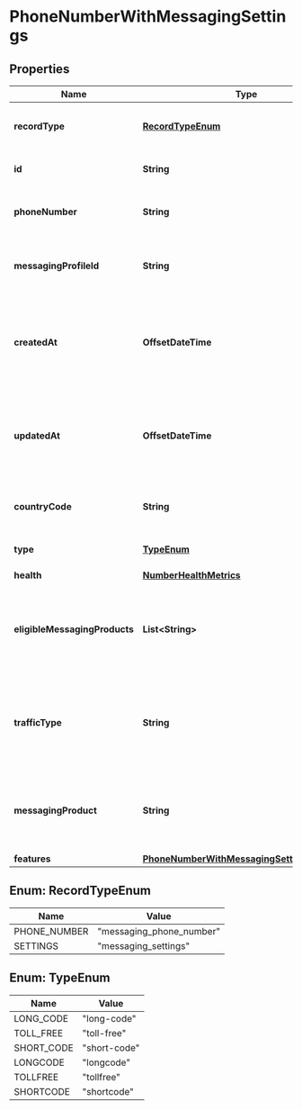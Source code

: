 

# PhoneNumberWithMessagingSettings


## Properties

Name | Type | Description | Notes
------------ | ------------- | ------------- | -------------
**recordType** | [**RecordTypeEnum**](#RecordTypeEnum) | Identifies the type of the resource. |  [optional] [readonly]
**id** | **String** | Identifies the type of resource. |  [optional] [readonly]
**phoneNumber** | **String** | +E.164 formatted phone number. |  [optional] [readonly]
**messagingProfileId** | **String** | Unique identifier for a messaging profile. |  [optional]
**createdAt** | **OffsetDateTime** | ISO 8601 formatted date indicating when the resource was created. |  [optional] [readonly]
**updatedAt** | **OffsetDateTime** | ISO 8601 formatted date indicating when the resource was updated. |  [optional] [readonly]
**countryCode** | **String** | ISO 3166-1 alpha-2 country code. |  [optional] [readonly]
**type** | [**TypeEnum**](#TypeEnum) | The type of the phone number |  [optional] [readonly]
**health** | [**NumberHealthMetrics**](NumberHealthMetrics.md) |  |  [optional]
**eligibleMessagingProducts** | **List&lt;String&gt;** | The messaging products that this number can be registered to use |  [optional] [readonly]
**trafficType** | **String** | The messaging traffic or use case for which the number is currently configured. |  [optional] [readonly]
**messagingProduct** | **String** | The messaging product that the number is registered to use |  [optional]
**features** | [**PhoneNumberWithMessagingSettingsFeatures**](PhoneNumberWithMessagingSettingsFeatures.md) |  |  [optional]



## Enum: RecordTypeEnum

Name | Value
---- | -----
PHONE_NUMBER | &quot;messaging_phone_number&quot;
SETTINGS | &quot;messaging_settings&quot;



## Enum: TypeEnum

Name | Value
---- | -----
LONG_CODE | &quot;long-code&quot;
TOLL_FREE | &quot;toll-free&quot;
SHORT_CODE | &quot;short-code&quot;
LONGCODE | &quot;longcode&quot;
TOLLFREE | &quot;tollfree&quot;
SHORTCODE | &quot;shortcode&quot;



